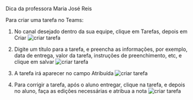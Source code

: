 Dica da professora Maria José Reis

Para criar uma tarefa no Teams:
1. No canal desejado dentro da sua equipe, clique em Tarefas, depois em Criar
![criar tarefa](https://github.com/vrios/UEMG-teams/blob/master/imagens/criar-tarefa1.jpg)

1. Digite um título para a tarefa, e preencha as informações, por exemplo, data de entrega, valor da tarefa, instruções de preenchimento, etc, e clique em salvar
![criar tarefa](https://github.com/vrios/UEMG-teams/blob/master/imagens/criar-tarefa2.jpg)

1. A tarefa irá aparecer no campo Atribuída
![criar tarefa](https://github.com/vrios/UEMG-teams/blob/master/imagens/criar-tarefa3.jpg)

1. Para corrigir a tarefa, após o aluno entregar, clique na tarefa, e depois no aluno, faça as edições necessárias e atribua a nota
![criar tarefa](https://github.com/vrios/UEMG-teams/blob/master/imagens/criar-tarefa4.jpg)
